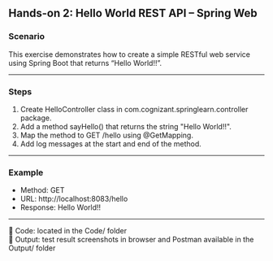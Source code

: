 ## Hands-on 2: Hello World REST API – Spring Web

### Scenario

This exercise demonstrates how to create a simple RESTful web service using Spring Boot that returns “Hello World!!”.

---

### Steps

1. Create HelloController class in com.cognizant.springlearn.controller package.
2. Add a method sayHello() that returns the string "Hello World!!".
3. Map the method to GET /hello using @GetMapping.
4. Add log messages at the start and end of the method.

---

### Example

- Method: GET  
- URL: http://localhost:8083/hello  
- Response: Hello World!!

---

📁 Code: located in the Code/ folder  
📸 Output: test result screenshots in browser and Postman available in the Output/ folder
